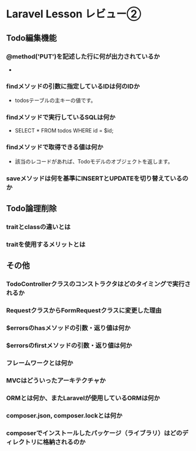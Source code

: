 # Laravel Lesson レビュー②

## Todo編集機能

### @method('PUT')を記述した行に何が出力されているか
- <input type="hidden" name="_method" value="PUT">
### findメソッドの引数に指定しているIDは何のIDか
- todosテーブルの主キーの値です。
### findメソッドで実行しているSQLは何か
- SELECT * FROM todos WHERE id = $id;
### findメソッドで取得できる値は何か
- 該当のレコードがあれば、Todoモデルのオブジェクトを返します。
### saveメソッドは何を基準にINSERTとUPDATEを切り替えているのか

## Todo論理削除

### traitとclassの違いとは

### traitを使用するメリットとは

## その他

### TodoControllerクラスのコンストラクタはどのタイミングで実行されるか

### RequestクラスからFormRequestクラスに変更した理由

### $errorsのhasメソッドの引数・返り値は何か

### $errorsのfirstメソッドの引数・返り値は何か

### フレームワークとは何か

### MVCはどういったアーキテクチャか

### ORMとは何か、またLaravelが使用しているORMは何か

### composer.json, composer.lockとは何か

### composerでインストールしたパッケージ（ライブラリ）はどのディレクトリに格納されるのか
